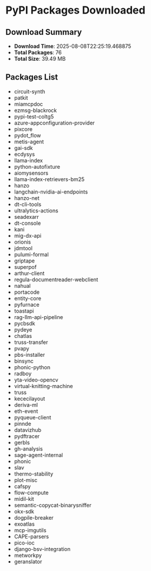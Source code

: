 # PyPI Packages Downloaded

## Download Summary
- **Download Time**: 2025-08-08T22:25:19.468875
- **Total Packages**: 76
- **Total Size**: 39.49 MB

## Packages List
- circuit-synth
- patkit
- miamcpdoc
- ezmsg-blackrock
- pypi-test-coltg5
- azure-appconfiguration-provider
- pixcore
- pydot_flow
- metis-agent
- gai-sdk
- ecdysys
- llama-index
- python-autofixture
- aiomysensors
- llama-index-retrievers-bm25
- hanzo
- langchain-nvidia-ai-endpoints
- hanzo-net
- dt-cli-tools
- ultralytics-actions
- seadexarr
- dt-console
- kani
- mig-dx-api
- orionis
- jdmtool
- pulumi-formal
- griptape
- superpof
- arthur-client
- regula-documentreader-webclient
- nahual
- portacode
- entity-core
- pyfurnace
- toastapi
- rag-llm-api-pipeline
- pycbsdk
- pydeye
- chatlas
- truss-transfer
- pvapy
- pbs-installer
- binsync
- phonic-python
- radboy
- yta-video-opencv
- virtual-knitting-machine
- truss
- kececilayout
- deriva-ml
- eth-event
- pyqueue-client
- pinnde
- datavizhub
- pydftracer
- gerbls
- gh-analysis
- sage-agent-internal
- phonic
- slav
- thermo-stability
- plot-misc
- cafspy
- flow-compute
- midil-kit
- semantic-copycat-binarysniffer
- okx-sdk
- dogpile-breaker
- exoatlas
- mcp-imgutils
- CAPE-parsers
- pico-ioc
- django-bsv-integration
- metworkpy
- geranslator
